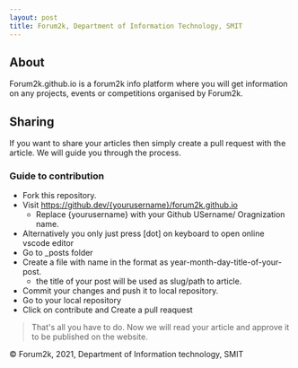 ```yaml
---
layout: post
title: Forum2k, Department of Information Technology, SMIT
---
```



## About

Forum2k.github.io is a forum2k info platform where you will get information on any projects, events or competitions organised by Forum2k.


## Sharing

If you want to share your articles then simply create a pull request with the article. We will guide you through the process.

### Guide to contribution

- Fork this repository.
- Visit https://github.dev/{yourusername}/forum2k.github.io
    - Replace {yourusername} with your Github USername/ Oragnization name.
- Alternatively you only just press [dot] on keyboard to open online vscode editor
- Go to _posts folder
- Create a file with name in the format as year-month-day-title-of-your-post. 
    - the title of your post will be used as slug/path to article.
- Commit your changes and push it to local repository.
- Go to your local repository
- Click on contribute and Create a pull reaquest

> That's all you have to do. Now we will read your article and approve it to be published on the website.



© Forum2k, 2021, Department of Information technology, SMIT